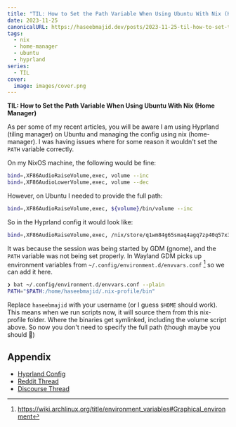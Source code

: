 ```yaml
---
title: "TIL: How to Set the Path Variable When Using Ubuntu With Nix (Home Manager)"
date: 2023-11-25
canonicalURL: https://haseebmajid.dev/posts/2023-11-25-til-how-to-set-the-path-variable-when-using-ubuntu-with-nix-home-manager
tags:
  - nix
  - home-manager
  - ubuntu
  - hyprland
series:
  - TIL
cover:
  image: images/cover.png
---
```


**TIL: How to Set the Path Variable When Using Ubuntu With Nix (Home Manager)**

As per some of my recent articles, you will be aware I am using Hyprland (tiling manager) on Ubuntu and managing the 
config using nix (home-manager). I was having issues where for some reason it wouldn't set the `PATH` variable correctly.

On my NixOS machine, the following would be fine:

```bash
bind=,XF86AudioRaiseVolume,exec, volume --inc
bind=,XF86AudioLowerVolume,exec, volume --dec
```

However, on Ubuntu I needed to provide the full path:

```bash
bind=,XF86AudioRaiseVolume,exec, ${volume}/bin/volume --inc
```

So in the Hyprland config it would look like:

```bash
bind=,XF86AudioRaiseVolume,exec, /nix/store/q1wm84g65smaq4agq7zp40q57x3534ni-volume/bin/volume --inc
```

It was because the session was being started by GDM (gnome), and the `PATH` variable was not being set properly.
In Wayland GDM picks up environment variables from `~/.config/environment.d/envvars.conf` [^1] so we can add it here.

```bash
❯ bat ~/.config/environment.d/envvars.conf --plain
PATH="$PATH:/home/haseebmajid/.nix-profile/bin"
```

Replace `haseebmajid` with your username (or I guess `$HOME` should work). This means when we run scripts now, it will
source them from this nix-profile folder. Where the binaries get symlinked, including the volume script above. So
now you don't need to specify the full path (though maybe you should 🤷)

[^1]: https://wiki.archlinux.org/title/environment_variables#Graphical_environment

## Appendix

- [Hyprland Config](https://gitlab.com/hmajid2301/dotfiles/-/blob/9561a21fed329f25802290621a54588e314af1ee/home-manager/desktops/wms/hyprland.nix)
- [Reddit Thread](https://old.reddit.com/r/NixOS/comments/17rilhc/hyprlandsway_needs_full_path_to_scripts_on/)
- [Discourse Thread](https://discourse.nixos.org/t/hyprland-sway-need-full-path-to-scripts-on-non-nixos/35233)

